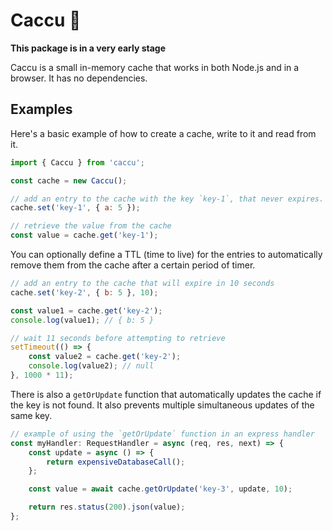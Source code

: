 # Caccu 🍰

**This package is in a very early stage**

Caccu is a small in-memory cache that works in both Node.js and in a browser. It has no dependencies.

## Examples

Here's a basic example of how to create a cache, write to it and read from it.

```js
import { Caccu } from 'caccu';

const cache = new Caccu();

// add an entry to the cache with the key `key-1`, that never expires.
cache.set('key-1', { a: 5 });

// retrieve the value from the cache
const value = cache.get('key-1');
```

You can optionally define a TTL (time to live) for the entries
to automatically remove them from the cache after a certain period of timer.

```js
// add an entry to the cache that will expire in 10 seconds
cache.set('key-2', { b: 5 }, 10);

const value1 = cache.get('key-2');
console.log(value1); // { b: 5 }

// wait 11 seconds before attempting to retrieve
setTimeout(() => {
	const value2 = cache.get('key-2');
	console.log(value2); // null
}, 1000 * 11);
```

There is also a `getOrUpdate` function that automatically updates the cache if the key is not found.
It also prevents multiple simultaneous updates of the same key.

```js
// example of using the `getOrUpdate` function in an express handler
const myHandler: RequestHandler = async (req, res, next) => {
	const update = async () => {
		return expensiveDatabaseCall();
	};

	const value = await cache.getOrUpdate('key-3', update, 10);

	return res.status(200).json(value);
};
```
